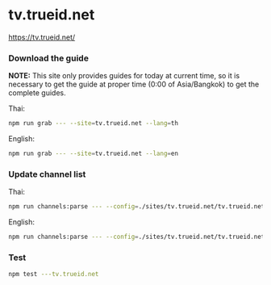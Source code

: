 # tv.trueid.net

https://tv.trueid.net/

### Download the guide

**NOTE:** This site only provides guides for today at current time, so it is necessary to get the guide at proper time (0:00 of Asia/Bangkok) to get the complete guides.

Thai:

```sh
npm run grab --- --site=tv.trueid.net --lang=th
```

English:

```sh
npm run grab --- --site=tv.trueid.net --lang=en
```

### Update channel list

Thai:

```sh
npm run channels:parse --- --config=./sites/tv.trueid.net/tv.trueid.net.config.js --output=./sites/tv.trueid.net/tv.trueid.net_th.channels.xml --set=lang:th
```

English:

```sh
npm run channels:parse --- --config=./sites/tv.trueid.net/tv.trueid.net.config.js --output=./sites/tv.trueid.net/tv.trueid.net_en.channels.xml --set=lang:en
```

### Test

```sh
npm test ---tv.trueid.net
```
